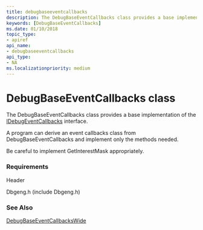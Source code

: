 ```yaml
---
title: debugbaseeventcallbacks
description: The DebugBaseEventCallbacks class provides a base implementation of the IDebugEventCallbacks interface. 
keywords: [DebugBaseEventCallbacks]
ms.date: 01/10/2018
topic_type:
- apiref
api_name:
- debugbaseeventcallbacks
api_type:
- NA
ms.localizationpriority: medium
---
```


# DebugBaseEventCallbacks class 

The DebugBaseEventCallbacks class provides a base implementation of the [IDebugEventCallbacks](/windows-hardware/drivers/ddi/dbgeng/nn-dbgeng-idebugeventcallbacks) interface. 

A program can derive an event callbacks class from DebugBaseEventCallbacks and implement only the methods needed. 

Be careful to implement GetInterestMask appropriately.
 
### Requirements

Header

Dbgeng.h (include Dbgeng.h)  


### See Also
[DebugBaseEventCallbacksWide](debugbaseeventcallbackswide.md)

 

